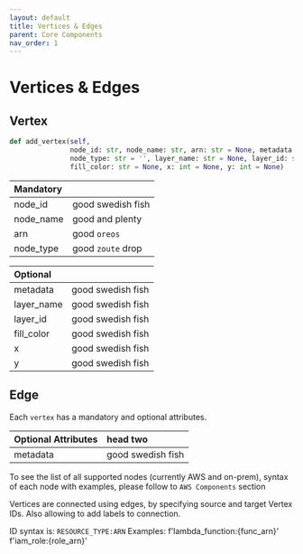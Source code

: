 ```yaml
---
layout: default
title: Vertices & Edges
parent: Core Components
nav_order: 1
---
```


# Vertices & Edges

## Vertex

```python
def add_vertex(self, 
               node_id: str, node_name: str, arn: str = None, metadata: dict = None,
               node_type: str = '', layer_name: str = None, layer_id: str = None,
               fill_color: str = None, x: int = None, y: int = None)
```

| Mandatory |           |
|:----------|:------------------|
| node_id   | good swedish fish |
| node_name | good and plenty   |
| arn       | good `oreos`      |
| node_type | good `zoute` drop |


| Optional   |        |
|:-----------|:------------------|
| metadata   | good swedish fish |
| layer_name | good swedish fish |
| layer_id   | good swedish fish |
| fill_color | good swedish fish |
| x          | good swedish fish |
| y          | good swedish fish |

## Edge

Each ``vertex`` has a mandatory and optional attributes.

| Optional Attributes  | head two          |
|:---------------------|:------------------|
| metadata             | good swedish fish |

To see the list of all supported nodes (currently AWS and on-prem), syntax of each node with examples, please follow to ``AWS Components`` section

Vertices are connected using edges, by specifying source and target Vertex IDs. Also allowing to add labels to connection.

ID syntax is: ``RESOURCE_TYPE:ARN``
Examples: f'lambda_function:{func_arn}' f'iam_role:{role_arn}'

